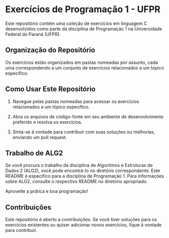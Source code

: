 # Exercícios de Programação 1 - UFPR

Este repositório contém uma coleção de exercícios em linguagem C desenvolvidos como parte da disciplina de Programação 1 na Universidade Federal do Paraná (UFPR).

## Organização do Repositório

Os exercícios estão organizados em pastas nomeadas por assunto, cada uma correspondendo a um conjunto de exercícios relacionados a um tópico específico.

## Como Usar Este Repositório

1. Navegue pelas pastas nomeadas para acessar os exercícios relacionados a um tópico específico.

2. Abra os arquivos de código-fonte em seu ambiente de desenvolvimento preferido e resolva os exercícios.

3. Sinta-se à vontade para contribuir com suas soluções ou melhorias, enviando um pull request.

## Trabalho de ALG2

Se você procura o trabalho da disciplina de Algoritmos e Estruturas de Dados 2 (ALG2), você pode encontrá-lo no diretório correspondente. Este README é específico para a disciplina de Programação 1. Para informações sobre ALG2, consulte o respectivo README no diretório apropriado.

Aproveite a prática e boa programação!

## Contribuições

Este repositório é aberto a contribuições. Se você tiver soluções para os exercícios existentes ou quiser adicionar novos exercícios, fique à vontade para contribuir.
